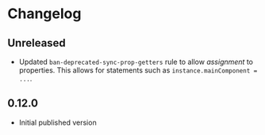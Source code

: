 # Changelog

## Unreleased

- Updated `ban-deprecated-sync-prop-getters` rule to allow _assignment_ to properties. This allows for statements such as `instance.mainComponent = ...`.

## 0.12.0

- Initial published version